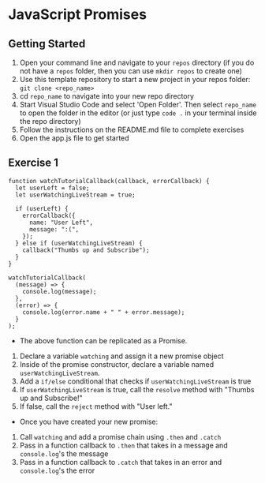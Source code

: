 # JavaScript Promises

## Getting Started

1. Open your command line and navigate to your `repos` directory (if you do not have a `repos` folder, then you can use `mkdir repos` to create one)
2. Use this template repository to start a new project in your repos folder: `git clone <repo_name>`
3. cd `repo_name` to navigate into your new repo directory
4. Start Visual Studio Code and select 'Open Folder'. Then select `repo_name` to open the folder in the editor (or just type `code .` in your terminal inside the repo directory)
5. Follow the instructions on the README.md file to complete exercises
6. Open the app.js file to get started

## Exercise 1

```
function watchTutorialCallback(callback, errorCallback) {
  let userLeft = false;
  let userWatchingLiveStream = true;

  if (userLeft) {
    errorCallback({
      name: "User Left",
      message: ":(",
    });
  } else if (userWatchingLiveStream) {
    callback("Thumbs up and Subscribe");
  }
}

watchTutorialCallback(
  (message) => {
    console.log(message);
  },
  (error) => {
    console.log(error.name + " " + error.message);
  }
);
```

- The above function can be replicated as a Promise.

1. Declare a variable `watching` and assign it a new promise object
2. Inside of the promise constructor, declare a variable named `userWatchingLiveStream`.
3. Add a `if/else` conditional that checks if `userWatchingLiveStream` is true
4. If `userWatchingLiveStream` is true, call the `resolve` method with "Thumbs up and Subscribe!"
5. If false, call the `reject` method with "User left."

- Once you have created your new promise:

1. Call `watching` and add a promise chain using `.then` and `.catch`
2. Pass in a function callback to `.then` that takes in a message and `console.log`'s the message
3. Pass in a function callback to `.catch` that takes in an error and `console.log`'s the error
